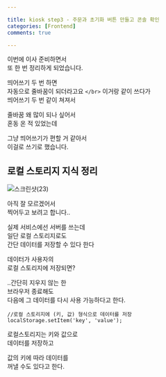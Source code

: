 ```yaml
---

title: kiosk step3 - 주문과 초기화 버튼 만들고 콘솔 확인 
categories: [Frontend]
comments: true

---
```


이번에 이사 준비하면서  
또 한 번 정리하게 되었습니다.  
  
띄어쓰기 두 번 하면  
자동으로 줄바꿈이 되더라고요 
`</br>` 이거랑 같이 쓰다가  
띄어쓰기 두 번 같이 쳐져서  

줄바꿈 왜 많이 되나 싶어서  
혼동 온 적 있었는데 

그냥 띄어쓰기가 편할 거 같아서  
이걸로 쓰기로 했습니다.  
  
  
## 로컬 스토리지 지식 정리 

![스크린샷(23)](https://user-images.githubusercontent.com/100332811/211651969-ce536c63-4e29-4189-b8d3-3a4fafa4e482.png)

아직 잘 모르겠어서  
찍어두고 보려고 합니다..  
  
실제 서비스에선 서버를 쓰는데  
일단 로컬 스토리지로도  
간단 데이터를 저장할 수 있다 한다  
  
데이터가 사용자의  
로컬 스토리지에 저장되면?  
  
..간단히 지우지 않는 한  
브라우저 종료해도  
다음에 그 데이터를 
다시 사용 가능하다고 한다.  
  
``` 
//로컬 스토리지에 (키, 값) 형식으로 데이터를 저장
localStorage.setItem('key', 'value'); 
``` 
  
로컬스토리지는 키와 값으로  
데이터를 저장하고  
  
값의 키에 따라 데이터를  
꺼낼 수도 있다고 한다.  
  
